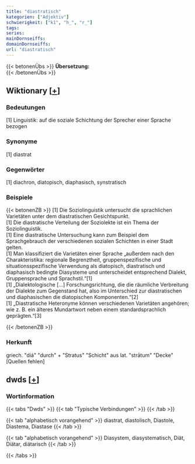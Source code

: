 ```yaml
---
title: "diastratisch"
kategorien: ["Adjektiv"]
schwierigkeit: ["k1", "h_", "r_"]
tags:
series:
mainDornseiffs:
domainDornseiffs:
url: "diastratisch"
---
```


{{< betonenÜbs >}}
**Übersetzung:**  
{{< /betonenÜbs >}}

## Wiktionary [[+](https://de.wiktionary.org/wiki/diastratisch)]

### Bedeutungen
[1] Linguistik: auf die soziale Schichtung der Sprecher einer Sprache bezogen  

### Synonyme
[1] diastrat  

### Gegenwörter
[1] diachron, diatopisch, diaphasisch, synstratisch  

### Beispiele
{{< betonenZB >}}
[1] Die Soziolinguistik untersucht die sprachlichen Varietäten unter dem diastratischen Gesichtspunkt.  
[1] Die diastratische Verteilung der Soziolekte ist ein Thema der Soziolinguistik.  
[1] Eine diastratische Untersuchung kann zum Beispiel dem Sprachgebrauch der verschiedenen sozialen Schichten in einer Stadt gelten.  
[1] Man klassifiziert die Varietäten einer Sprache „außerdem nach den Charakteristika: regionale Begrenztheit, gruppenspezifische und situationsspezifische Verwendung als diatopisch, diastratisch und diaphasisch bedingte Diasysteme und unterscheidet entsprechend Dialekt, Gruppensprache und Sprachstil.“[1]  
[1] „Dialektologische […] Forschungsrichtung, die die räumliche Verbreitung der Dialekte zum Gegenstand hat, also im Unterschied zur diastratischen und diaphasischen die diatopischen Komponenten.“[2]  
[1] „Diastratische Heteronyme können verschiedenen Varietäten angehören; wie z. B. ein älteres Mundartwort neben einem standardsprachlich geprägten.“[3]  

{{< /betonenZB >}}
### Herkunft
griech. "diá" "durch" + "Stratus" "Schicht" aus lat. "strātum" "Decke" [Quellen fehlen]  



## dwds [[+](https://www.dwds.de/wb/diastratisch)]

### Wortinformation
{{< tabs "Dwds" >}}
{{< tab "Typische Verbindungen" >}}
{{< /tab >}}

{{< tab "alphabetisch vorangehend" >}}
diastrat, diastolisch, Diastole, Diastema, Diastase
{{< /tab >}}

{{< tab "alphabetisch vorangehend" >}}
Diasystem, diasystematisch, Diät, Diätar, diätarisch
{{< /tab >}}

{{< /tabs >}}

